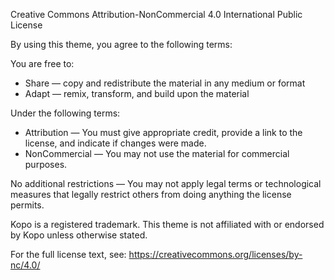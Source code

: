 Creative Commons Attribution-NonCommercial 4.0 International Public License

By using this theme, you agree to the following terms:

You are free to:
- Share — copy and redistribute the material in any medium or format
- Adapt — remix, transform, and build upon the material

Under the following terms:
- Attribution — You must give appropriate credit, provide a link to the license, and indicate if changes were made.
- NonCommercial — You may not use the material for commercial purposes.

No additional restrictions — You may not apply legal terms or technological measures that legally restrict others from doing anything the license permits.

Kopo is a registered trademark. This theme is not affiliated with or endorsed by Kopo unless otherwise stated.

For the full license text, see:
https://creativecommons.org/licenses/by-nc/4.0/
